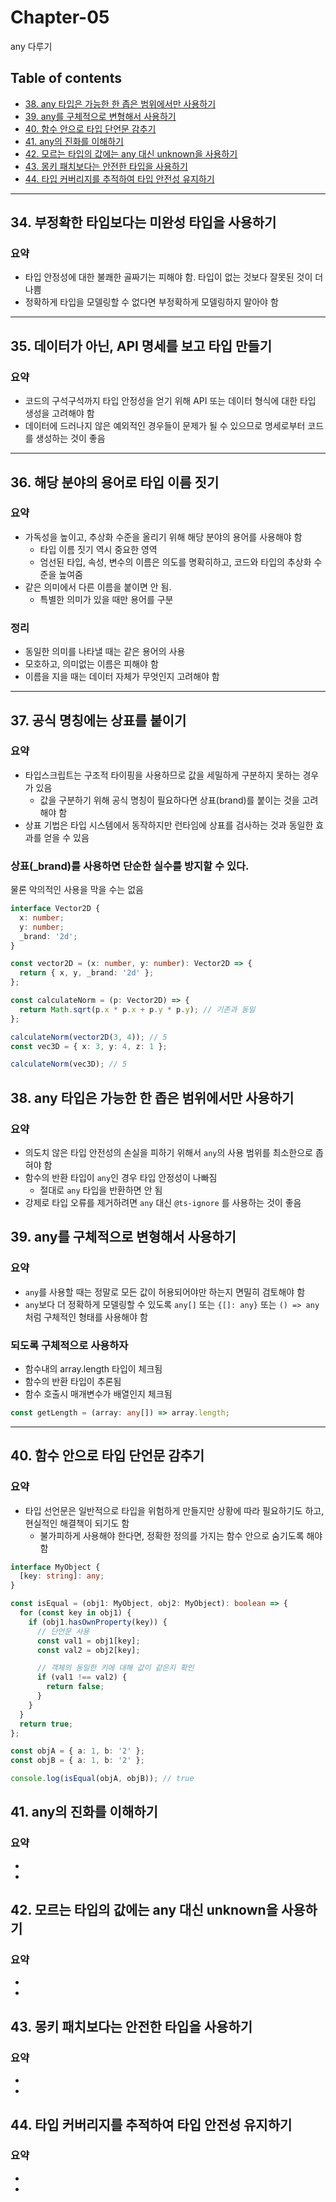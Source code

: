 # **Chapter-05**

any 다루기

## Table of contents
- [38. any 타입은 가능한 한 좁은 범위에서만 사용하기](#38-any-타입은-가능한-한-좁은-범위에서만-사용하기)
- [39. any를 구체적으로 변형해서 사용하기](#39-any를-구체적으로-변형해서-사용하기)
- [40. 함수 안으로 타입 단언문 감추기](#40-함수-안으로-타입-단언문-감추기)
- [41. any의 진화를 이해하기](#41-any의-진화를-이해하기)
- [42. 모르는 타입의 값에는 any 대신 unknown을 사용하기](#42-모르는-타입의-값에는-any-대신-unknown을-사용하기)
- [43. 몽키 패치보다는 안전한 타입을 사용하기](#43-몽키-패치보다는-안전한-타입을-사용하기)
- [44. 타입 커버리지를 추적하여 타입 안전성 유지하기](#44-타입-커버리지를-추적하여-타입-안전성-유지하기)

---

## **34. 부정확한 타입보다는 미완성 타입을 사용하기**

### 요약
- 타입 안정성에 대한 불쾌한 골짜기는 피해야 함. 타입이 없는 것보다 잘못된 것이 더 나쁨
- 정확하게 타입을 모델링할 수 없다면 부정확하게 모델링하지 말아야 함

---

## **35. 데이터가 아닌, API 명세를 보고 타입 만들기**

### 요약
- 코드의 구석구석까지 타입 안정성을 얻기 위해 API 또는 데이터 형식에 대한 타입 생성을 고려해야 함
- 데이터에 드러나지 않은 예외적인 경우들이 문제가 될 수 있으므로 명세로부터 코드를 생성하는 것이 좋음

---

## **36. 해당 분야의 용어로 타입 이름 짓기**

### 요약
- 가독성을 높이고, 추상화 수준을 올리기 위해 해당 분야의 용어를 사용해야 함
  - 타입 이름 짓기 역시 중요한 영역
  - 엄선된 타입, 속성, 변수의 이름은 의도를 명확히하고, 코드와 타입의 추상화 수준을 높여줌
- 같은 의미에서 다른 이름을 붙이면 안 됨.
  - 특별한 의미가 있을 때만 용어를 구분

### 정리
- 동일한 의미를 나타낼 때는 같은 용어의 사용
- 모호하고, 의미없는 이름은 피해야 함
- 이름을 지을 때는 데이터 자체가 무엇인지 고려해야 함

---

## **37. 공식 명칭에는 상표를 붙이기**

### 요약
- 타입스크립트는 구조적 타이핑을 사용하므로 값을 세밀하게 구분하지 못하는 경우가 있음
  - 값을 구분하기 위해 공식 명칭이 필요하다면 상표(brand)를 붙이는 것을 고려해야 함
- 상표 기법은 타입 시스템에서 동작하지만 런타임에 상표를 검사하는 것과 동일한 효과를 얻을 수 있음

### 상표(_brand)를 사용하면 단순한 실수를 방지할 수 있다. 
물론 악의적인 사용을 막을 수는 없음

```ts
interface Vector2D {
  x: number;
  y: number;
  _brand: '2d';
}

const vector2D = (x: number, y: number): Vector2D => {
  return { x, y, _brand: '2d' };
};

const calculateNorm = (p: Vector2D) => {
  return Math.sqrt(p.x * p.x + p.y * p.y); // 기존과 동일
};

calculateNorm(vector2D(3, 4)); // 5
const vec3D = { x: 3, y: 4, z: 1 };

calculateNorm(vec3D); // 5
```



## **38. any 타입은 가능한 한 좁은 범위에서만 사용하기**

### 요약
- 의도치 않은 타입 안전성의 손실을 피하기 위해서 `any`의 사용 범위를 최소한으로 좁혀야 함
- 함수의 반환 타입이 `any`인 경우 타입 안정성이 나빠짐
  - 절대로 `any` 타입을 반환하면 안 됨
- 강제로 타입 오류를 제거하려면 `any` 대신 `@ts-ignore` 를 사용하는 것이 좋음

## **39. any를 구체적으로 변형해서 사용하기**

### 요약
- `any`를 사용할 때는 정말로 모든 값이 허용되어야만 하는지 면밀히 검토해야 함
- `any`보다 더 정확하게 모델링할 수 있도록 `any[]` 또는 `{[]: any}` 또는 `() => any`처럼 구체적인 형태를 사용해야 함


### 되도록 구체적으로 사용하자
- 함수내의 array.length 타입이 체크됨
- 함수의 반환 타입이 추론됨
- 함수 호출시 매개변수가 배열인지 체크됨

```ts
const getLength = (array: any[]) => array.length;
```

---

## **40. 함수 안으로 타입 단언문 감추기**

### 요약
- 타입 선언문은 일반적으로 타입을 위험하게 만들지만 상황에 따라 필요하기도 하고, 현실적인 해결책이 되기도 함
  - 불가피하게 사용해야 한다면, 정확한 정의를 가지는 함수 안으로 숨기도록 해야 함

```ts
interface MyObject {
  [key: string]: any;
}

const isEqual = (obj1: MyObject, obj2: MyObject): boolean => {
  for (const key in obj1) {
    if (obj1.hasOwnProperty(key)) {
      // 단언문 사용
      const val1 = obj1[key];
      const val2 = obj2[key];

      // 객체의 동일한 키에 대해 값이 같은지 확인
      if (val1 !== val2) {
        return false;
      }
    }
  }
  return true;
};

const objA = { a: 1, b: '2' };
const objB = { a: 1, b: '2' };

console.log(isEqual(objA, objB)); // true
```


## **41. any의 진화를 이해하기**

### 요약
-
-

## **42. 모르는 타입의 값에는 any 대신 unknown을 사용하기**

### 요약
-
-

## **43. 몽키 패치보다는 안전한 타입을 사용하기**

### 요약
-
-

## **44. 타입 커버리지를 추적하여 타입 안전성 유지하기**

### 요약
-
-
